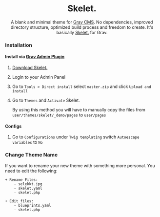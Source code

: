<h1 align='center'>Skelet.</h1>

<p align='center'>
A blank and minimal theme for <a href='http://github.com/getgrav/grav'>Grav CMS</a>. No dependencies, improved directory structure, optimized build process and freedom to create. It's basically <a href='https://selekkt.dk/git/skelet'>Skelet.</a> for Grav.
</p>

### Installation

#### Install via [Grav Admin Plugin](https://github.com/getgrav/grav-plugin-admin)

1. [Download Skelet.](https://github.com/Selekkt/grav-Skelet/archive/master.zip)
2. Login to your Admin Panel 
3. Go to `Tools > Direct install` select `master.zip` and click `Upload and install` 
4. Go to `Themes` and `Activate` Skelet.


	By using this method you will have to manually copy the files from `user/themes/skelet/_demo/pages` to `user/pages`

#### Configs
1. Go to `Configurations` under `Twig templating` switch `Autoescape variables` to `No` 


### Change Theme Name
If you want to rename your new theme with something more personal. You need to edit the following:
	
	+ Rename Files:
		- selekkt.jpg
		- skelet.yaml
		- skelet.php
	
	+ Edit files:
		- blueprints.yaml
		- skelet.php
